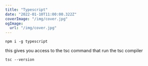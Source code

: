 ```yaml
---
title: "Typescript"
date: "2022-01-10T11:00:00.322Z"
coverImage: "/img/cover.jpg"
ogImage:
  url: "/img/cover.jpg"
---
```






`npm i -g typescript`

this gives you access to the tsc command that run the tsc compiler

`tsc --version`
